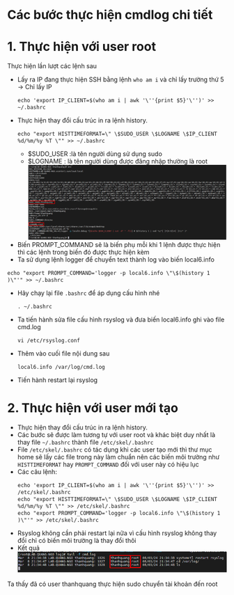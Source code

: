 # Các bước thực hiện cmdlog chi tiết
# 1. Thực hiện với user root
Thực hiện lần lượt các lệnh sau
- Lấy ra IP đang thực hiện SSH bằng lệnh `who am i` và chỉ lấy trường thứ 5 -> Chỉ lấy IP 
    ```
    echo 'export IP_CLIENT=$(who am i | awk '\''{print $5}'\'')' >> ~/.bashrc
    ```
- Thực hiện thay đổi cấu trúc in ra lệnh history.
    ```
    echo "export HISTTIMEFORMAT=\" \$SUDO_USER \$LOGNAME \$IP_CLIENT %d/%m/%y %T \"" >> ~/.bashrc
    ```
    - $SUDO_USER :là tên người dùng sử dụng sudo
    - $LOGNAME : là tên người dùng được đăng nhập thường là root
    ![Alt](/thuctap/anh/Screenshot_791.png)
- Biến PROMPT_COMMAND sẽ là biến phụ mỗi khi 1 lệnh được thực hiện thì các lệnh trong biến đó được thực hiện kèm
- Ta sử dụng lệnh logger để chuyển text thành log vào biến local6.info
```
echo "export PROMPT_COMMAND='logger -p local6.info \"\$(history 1 )\"'" >> ~/.bashrc
```
- Hãy chạy lại file `.bashrc` để áp dụng cấu hình nhé
  ```
  . ~/.bashrc
  ```
- Ta tiến hành sửa file cấu hình rsyslog và đưa biến local6.info ghi vào file cmd.log
  ```
  vi /etc/rsyslog.conf
  ```
- Thêm vào cuối file nội dung sau
  ```
  local6.info /var/log/cmd.log
  ```
- Tiến hành restart lại rsyslog
# 2. Thực hiện với user mới tạo
- Thực hiện thay đổi cấu trúc in ra lệnh history.
- Các bước sẽ được làm tương tự với user root và khác biệt duy nhất là thay file `~/.bashrc` thành file `/etc/skel/.bashrc`
- File `/etc/skel/.bashrc` có tác dụng khi các user tạo mới thì thư mục home sẽ lấy các file trong này làm chuẩn nên các biến môi trường như `HISTTIMEFORMAT` hay `PROMPT_COMMAND` đối với user này có hiệu lục
- Các câu lệnh:
    ```
    echo 'export IP_CLIENT=$(who am i | awk '\''{print $5}'\'')' >> /etc/skel/.bashrc
    echo "export HISTTIMEFORMAT=\" \$SUDO_USER \$LOGNAME \$IP_CLIENT %d/%m/%y %T \"" >> /etc/skel/.bashrc
    echo "export PROMPT_COMMAND='logger -p local6.info \"\$(history 1 )\"'" >> /etc/skel/.bashrc
    ```
- Rsyslog không cần phải restart lại nữa vì cấu hình rsyslog không thay đổi chỉ có biến môi trường là thay đổi thôi
- Kết quả 
  ![Alt](/thuctap/anh/Screenshot_792.png)

Ta thấy đã có user thanhquang thực hiện sudo chuyển tài khoản đến root